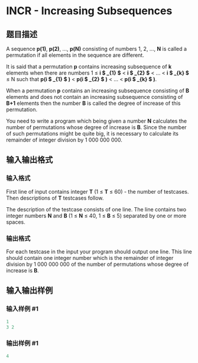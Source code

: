 # INCR - Increasing Subsequences

## 题目描述

 A sequence **p(1)**, **p(2)**, ..., **p(N)** consisting of numbers 1, 2, ..., **N** is called a permutation if all elements in the sequence are different.

It is said that a permutation **p** contains increasing subsequence of **k** elements when there are numbers 1 ≤ **i $ _{1} $** < **i $ _{2} $** < ... < **i $ _{k} $** ≤ N such that **p(i $ _{1} $ )** < **p(i $ _{2} $ )** < ... < **p(i $ _{k} $ )**.

When a permutation **p** contains an increasing subsequence consisting of **B** elements and does not contain an increasing subsequence consisting of **B+1** elements then the number **B** is called the degree of increase of this permutation.

You need to write a program which being given a number **N** calculates the number of permutations whose degree of increase is **B**. Since the number of such permutations might be quite big, it is necessary to calculate its remainder of integer division by 1 000 000 000.

## 输入输出格式

### 输入格式

First line of input contains integer **T** (1 ≤ **T** ≤ 60) - the number of testcases. Then descriptions of **T** testcases follow.

The description of the testcase consists of one line. The line contains two integer numbers **N** and **B** (1 ≤ **N** ≤ 40, 1 ≤ **B** ≤ 5) separated by one or more spaces.

### 输出格式

For each testcase in the input your program should output one line. This line should contain one integer number which is the remainder of integer division by 1 000 000 000 of the number of permutations whose degree of increase is **B**.

## 输入输出样例

### 输入样例 #1

```cpp
1
3 2
```


### 输出样例 #1

```cpp
4
```


